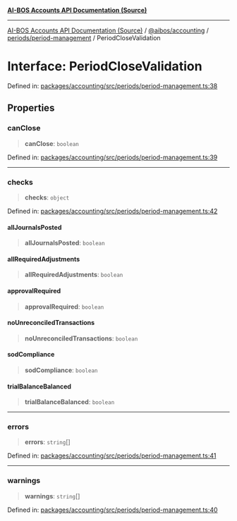 [**AI-BOS Accounts API Documentation (Source)**](../../../../../README.md)

***

[AI-BOS Accounts API Documentation (Source)](../../../../../README.md) / [@aibos/accounting](../../../README.md) / [periods/period-management](../README.md) / PeriodCloseValidation

# Interface: PeriodCloseValidation

Defined in: [packages/accounting/src/periods/period-management.ts:38](https://github.com/pohlai88/accounts/blob/48103fb36d28b2b9bfb33472b6de2f719773cde9/packages/accounting/src/periods/period-management.ts#L38)

## Properties

### canClose

> **canClose**: `boolean`

Defined in: [packages/accounting/src/periods/period-management.ts:39](https://github.com/pohlai88/accounts/blob/48103fb36d28b2b9bfb33472b6de2f719773cde9/packages/accounting/src/periods/period-management.ts#L39)

***

### checks

> **checks**: `object`

Defined in: [packages/accounting/src/periods/period-management.ts:42](https://github.com/pohlai88/accounts/blob/48103fb36d28b2b9bfb33472b6de2f719773cde9/packages/accounting/src/periods/period-management.ts#L42)

#### allJournalsPosted

> **allJournalsPosted**: `boolean`

#### allRequiredAdjustments

> **allRequiredAdjustments**: `boolean`

#### approvalRequired

> **approvalRequired**: `boolean`

#### noUnreconciledTransactions

> **noUnreconciledTransactions**: `boolean`

#### sodCompliance

> **sodCompliance**: `boolean`

#### trialBalanceBalanced

> **trialBalanceBalanced**: `boolean`

***

### errors

> **errors**: `string`[]

Defined in: [packages/accounting/src/periods/period-management.ts:41](https://github.com/pohlai88/accounts/blob/48103fb36d28b2b9bfb33472b6de2f719773cde9/packages/accounting/src/periods/period-management.ts#L41)

***

### warnings

> **warnings**: `string`[]

Defined in: [packages/accounting/src/periods/period-management.ts:40](https://github.com/pohlai88/accounts/blob/48103fb36d28b2b9bfb33472b6de2f719773cde9/packages/accounting/src/periods/period-management.ts#L40)
